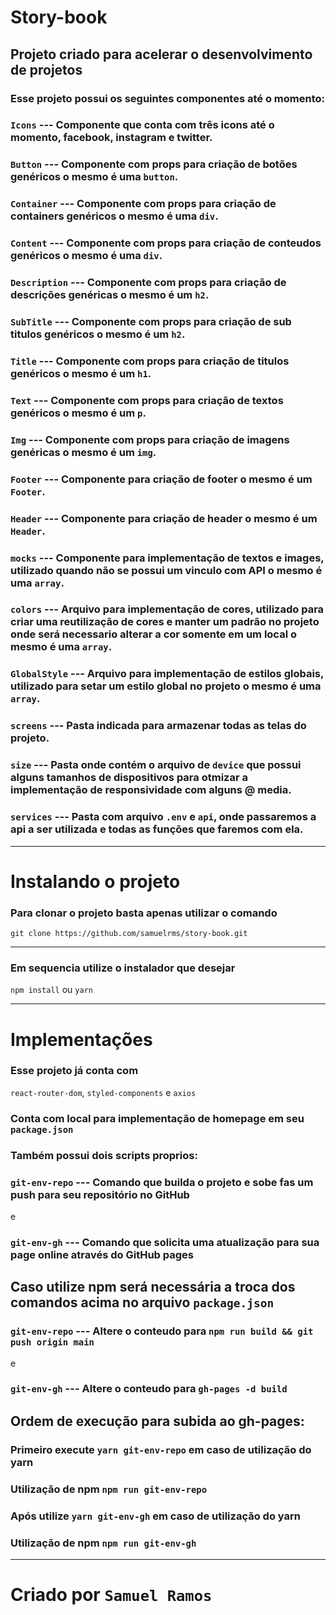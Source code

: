 # Story-book

## Projeto criado para acelerar o desenvolvimento de projetos

### Esse projeto possui os seguintes componentes até o momento:

### `Icons` --- Componente que conta com três icons até o momento, facebook, instagram e twitter.

### `Button` --- Componente com props para criação de botões genéricos o mesmo é uma `button`.

### `Container` --- Componente com props para criação de containers genéricos o mesmo é uma `div`.

### `Content` --- Componente com props para criação de conteudos genéricos o mesmo é uma `div`.

### `Description` --- Componente com props para criação de descrições genéricas o mesmo é um `h2`.

### `SubTitle` --- Componente com props para criação de sub titulos genéricos o mesmo é um `h2`.

### `Title` --- Componente com props para criação de titulos genéricos o mesmo é um `h1`.

### `Text` --- Componente com props para criação de textos genéricos o mesmo é um `p`.

### `Img` --- Componente com props para criação de imagens genéricas o mesmo é um `img`.

### `Footer` --- Componente para criação de footer o mesmo é um `Footer`.

### `Header` --- Componente para criação de header o mesmo é um `Header`.

### `mocks` --- Componente para implementação de textos e images, utilizado quando não se possui um vinculo com API o mesmo é uma `array`.

### `colors` --- Arquivo para implementação de cores, utilizado para criar uma reutilização de cores e manter um padrão no projeto onde será necessario alterar a cor somente em um local o mesmo é uma `array`.

### `GlobalStyle` --- Arquivo para implementação de estilos globais, utilizado para setar um estilo global no projeto o mesmo é uma `array`.

### `screens` --- Pasta indicada para armazenar todas as telas do projeto.

### `size` --- Pasta onde contém o arquivo de `device` que possui alguns tamanhos de dispositivos para otmizar a implementação de responsividade com alguns @ media.

### `services` --- Pasta com arquivo `.env` e `api`, onde passaremos a api a ser utilizada e todas as funções que faremos com ela.

---

# Instalando o projeto

### Para clonar o projeto basta apenas utilizar o comando

`git clone https://github.com/samuelrms/story-book.git`

---

### Em sequencia utilize o instalador que desejar

`npm install` ou `yarn`

---

# Implementações

### Esse projeto já conta com

`react-router-dom`, `styled-components` e `axios`

### Conta com local para implementação de homepage em seu `package.json`

### Também possui dois scripts proprios:

### `git-env-repo` --- Comando que builda o projeto e sobe fas um push para seu repositório no GitHub

e

### `git-env-gh` --- Comando que solicita uma atualização para sua page online através do GitHub pages

## Caso utilize npm será necessária a troca dos comandos acima no arquivo `package.json`

### `git-env-repo` --- Altere o conteudo para `npm run build && git push origin main`

e

### `git-env-gh` --- Altere o conteudo para `gh-pages -d build`

## Ordem de execução para subida ao gh-pages:

### Primeiro execute `yarn git-env-repo` em caso de utilização do yarn

### Utilização de npm `npm run git-env-repo`

### Após utilize `yarn git-env-gh` em caso de utilização do yarn

### Utilização de npm `npm run git-env-gh`

---

# Criado por `Samuel Ramos`
